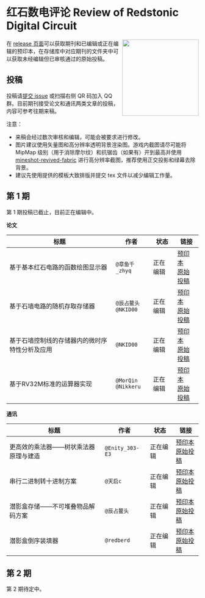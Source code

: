 # 红石数电评论 Review of Redstonic Digital Circuit

<img align="right" width="200px" src="https://cdn.jsdelivr.net/gh/ARS-MC/.github@main/profile/qrcode.png" />

在 [release 页面](https://github.com/ARS-MC/RRDC/releases)可以获取期刊和已编辑或正在编辑的预印本，在存储库中对应期刊的文件夹中可以获取未经编辑但已审核通过的原始投稿。

## 投稿

投稿请[提交 issue](https://github.com/ARS-MC/RRDC/issues/new?assignees=&labels=%E6%8A%95%E7%A8%BF&template=contribute.md&title=%E5%9C%A8%E6%AD%A4%E5%A4%84%E5%A1%AB%E5%86%99%E6%A0%87%E9%A2%98) 或扫描右侧 QR 码加入 QQ 群。目前期刊接受论文和通讯两类文章的投稿，内容可参考往期来稿。

注意：
- 来稿会经过数次审核和编辑，可能会被要求进行修改。
- 图片建议使用矢量图和高分辨率透明背景渲染图。游戏内截图请尽可能将 MipMap 级别（用于消除摩尔纹）和抗锯齿（如果有）开到最高并使用 [mineshot-revived-fabric](https://github.com/pascallj/mineshot-revived-fabric) 进行高分辨率截图，推荐使用正交投影和绿幕去除背景。
- 建议先使用提供的模板大致排版并提交 tex 文件以减少编辑工作量。

## 第 1 期

第 1 期投稿已截止，目前正在编辑中。

**论文**

| 标题 | 作者 | 状态 | 链接 |
| --- | --- | --- | --- |
| 基于基本红石电路的函数绘图显示器 | `@章鱼千_zhyq` | 正在编辑 | [预印本](https://github.com/ARS-MC/RRDC/releases/latest) <br /> [原始投稿](https://github.com/ARS-MC/RRDC/tree/main/%E7%AC%AC1%E6%9C%9F/%E5%8E%9F%E5%A7%8B%E6%8A%95%E7%A8%BF/%E5%9F%BA%E4%BA%8E%E5%9F%BA%E6%9C%AC%E7%BA%A2%E7%9F%B3%E7%94%B5%E8%B7%AF%E7%9A%84%E5%87%BD%E6%95%B0%E7%BB%98%E5%9B%BE%E6%98%BE%E7%A4%BA%E5%99%A8(%E8%AE%BA%E6%96%87).pdf) |
| 基于石墙电路的随机存取存储器 | `@辰占鳌头` <br /> `@NKID00` | 正在编辑 | [预印本](https://github.com/ARS-MC/RRDC/releases/latest) <br /> [原始投稿](https://github.com/ARS-MC/RRDC/tree/main/%E7%AC%AC1%E6%9C%9F/%E5%8E%9F%E5%A7%8B%E6%8A%95%E7%A8%BF/%E5%9F%BA%E4%BA%8E%E7%9F%B3%E5%A2%99%E7%94%B5%E8%B7%AF%E7%9A%84%E9%9A%8F%E6%9C%BA%E5%AD%98%E5%8F%96%E5%AD%98%E5%82%A8%E5%99%A8(%E8%AE%BA%E6%96%87).pdf) |
| 基于石墙控制线的存储器内的微时序特性分析及应用 | `@NKID00` | 正在编辑 | [预印本](https://github.com/ARS-MC/RRDC/releases/latest) <br /> [原始投稿](https://github.com/ARS-MC/RRDC/tree/main/%E7%AC%AC1%E6%9C%9F/%E5%8E%9F%E5%A7%8B%E6%8A%95%E7%A8%BF/%E5%9F%BA%E4%BA%8E%E7%9F%B3%E5%A2%99%E6%8E%A7%E5%88%B6%E7%BA%BF%E7%9A%84%E5%AD%98%E5%82%A8%E5%99%A8%E5%86%85%E7%9A%84%E5%BE%AE%E6%97%B6%E5%BA%8F%E7%89%B9%E6%80%A7%E5%88%86%E6%9E%90%E5%8F%8A%E5%BA%94%E7%94%A8(%E8%AE%BA%E6%96%87).pdf) |
| 基于RV32M标准的运算器实现 | `@MorQin` <br /> `@Nikkeru` | 正在编辑 | [预印本](https://github.com/ARS-MC/RRDC/releases/latest) <br /> [原始投稿](https://github.com/ARS-MC/RRDC/tree/main/%E7%AC%AC1%E6%9C%9F/%E5%8E%9F%E5%A7%8B%E6%8A%95%E7%A8%BF/%E5%9F%BA%E4%BA%8ERV32M%E6%A0%87%E5%87%86%E7%9A%84%E8%BF%90%E7%AE%97%E5%99%A8%E5%AE%9E%E7%8E%B0(%E8%AE%BA%E6%96%87).pdf) |

**通讯**

| 标题 | 作者 | 状态 | 链接 |
| --- | --- | --- | --- |
| 更高效的乘法器——树状乘法器原理与建造 | `@Enity_303-E3` | 正在编辑 | [预印本](https://github.com/ARS-MC/RRDC/releases/latest) <br /> [原始投稿](https://github.com/ARS-MC/RRDC/tree/main/%E7%AC%AC1%E6%9C%9F/%E5%8E%9F%E5%A7%8B%E6%8A%95%E7%A8%BF/%E6%9B%B4%E9%AB%98%E6%95%88%E7%9A%84%E4%B9%98%E6%B3%95%E5%99%A8%E2%80%94%E2%80%94%E6%A0%91%E7%8A%B6%E4%B9%98%E6%B3%95%E5%99%A8%E5%8E%9F%E7%90%86%E4%B8%8E%E5%BB%BA%E9%80%A0(%E9%80%9A%E8%AE%AF).pdf) |
| 串行二进制转十进制方案 | `@天启c` | 正在编辑 | [预印本](https://github.com/ARS-MC/RRDC/releases/latest) <br /> [原始投稿](https://github.com/ARS-MC/RRDC/tree/main/%E7%AC%AC1%E6%9C%9F/%E5%8E%9F%E5%A7%8B%E6%8A%95%E7%A8%BF/%E4%B8%B2%E8%A1%8C%E4%BA%8C%E8%BF%9B%E5%88%B6%E8%BD%AC%E5%8D%81%E8%BF%9B%E5%88%B6%E6%96%B9%E6%A1%88(%E9%80%9A%E8%AE%AF).pdf) |
| 潜影盒存储——不可堆叠物品解码方案 | `@辰占鳌头` | 正在编辑 | [预印本](https://github.com/ARS-MC/RRDC/releases/latest) <br /> [原始投稿](https://github.com/ARS-MC/RRDC/tree/main/%E7%AC%AC1%E6%9C%9F/%E5%8E%9F%E5%A7%8B%E6%8A%95%E7%A8%BF/%E6%BD%9C%E5%BD%B1%E7%9B%92%E5%AD%98%E5%82%A8%E2%80%94%E2%80%94%E4%B8%8D%E5%8F%AF%E5%A0%86%E5%8F%A0%E7%89%A9%E5%93%81%E8%A7%A3%E7%A0%81%E6%96%B9%E6%A1%88(%E9%80%9A%E8%AE%AF).pdf) |
| 潜影盒倒序装填器 | `@redberd` | 正在编辑 | [预印本](https://github.com/ARS-MC/RRDC/releases/latest) <br /> [原始投稿](https://github.com/ARS-MC/RRDC/blob/main/%E7%AC%AC1%E6%9C%9F/%E5%8E%9F%E5%A7%8B%E6%8A%95%E7%A8%BF/%E6%BD%9C%E5%BD%B1%E7%9B%92%E5%80%92%E5%BA%8F%E8%A3%85%E5%A1%AB%E5%99%A8(%E9%80%9A%E8%AE%AF).docx) |

## 第 2 期

第 2 期待定中。
